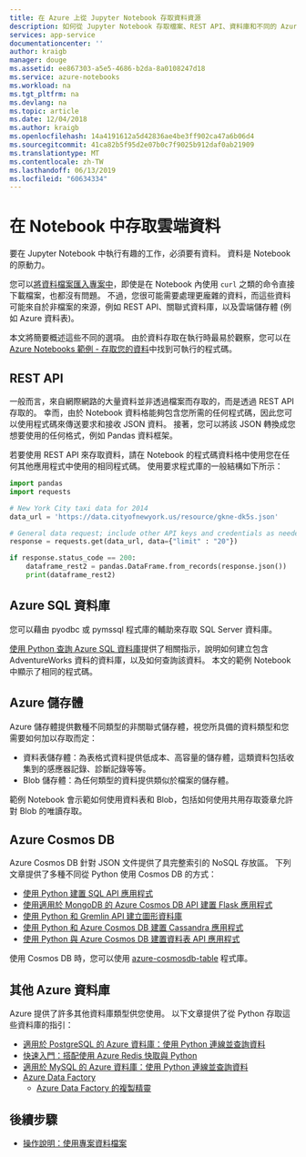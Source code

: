 ```yaml
---
title: 在 Azure 上從 Jupyter Notebook 存取資料資源
description: 如何從 Jupyter Notebook 存取檔案、REST API、資料庫和不同的 Azure 儲存體資源。
services: app-service
documentationcenter: ''
author: kraigb
manager: douge
ms.assetid: ee867303-a5e5-4686-b2da-8a0108247d18
ms.service: azure-notebooks
ms.workload: na
ms.tgt_pltfrm: na
ms.devlang: na
ms.topic: article
ms.date: 12/04/2018
ms.author: kraigb
ms.openlocfilehash: 14a4191612a5d42836ae4be3ff902ca47a6b06d4
ms.sourcegitcommit: 41ca82b5f95d2e07b0c7f9025b912daf0ab21909
ms.translationtype: MT
ms.contentlocale: zh-TW
ms.lasthandoff: 06/13/2019
ms.locfileid: "60634334"
---
```

# <a name="access-cloud-data-in-a-notebook"></a>在 Notebook 中存取雲端資料

要在 Jupyter Notebook 中執行有趣的工作，必須要有資料。 資料是 Notebook 的原動力。

您可以[將資料檔案匯入專案中](work-with-project-data-files.md)，即使是在 Notebook 內使用 `curl` 之類的命令直接下載檔案，也都沒有問題。 不過，您很可能需要處理更龐雜的資料，而這些資料可能來自於非檔案的來源，例如 REST API、關聯式資料庫，以及雲端儲存體 (例如 Azure 資料表)。

本文將簡要概述這些不同的選項。 由於資料存取在執行時最易於觀察，您可以在 [Azure Notebooks 範例 - 存取您的資料](https://github.com/Microsoft/AzureNotebooks/blob/master/Samples/Access%20your%20data%20in%20Azure%20Notebooks.ipynb)中找到可執行的程式碼。

## <a name="rest-apis"></a>REST API

一般而言，來自網際網路的大量資料並非透過檔案而存取的，而是透過 REST API 存取的。 幸而，由於 Notebook 資料格能夠包含您所需的任何程式碼，因此您可以使用程式碼來傳送要求和接收 JSON 資料。 接著，您可以將該 JSON 轉換成您想要使用的任何格式，例如 Pandas 資料框架。

若要使用 REST API 來存取資料，請在 Notebook 的程式碼資料格中使用您在任何其他應用程式中使用的相同程式碼。 使用要求程式庫的一般結構如下所示：

```python
import pandas
import requests

# New York City taxi data for 2014
data_url = 'https://data.cityofnewyork.us/resource/gkne-dk5s.json'

# General data request; include other API keys and credentials as needed in the data argument
response = requests.get(data_url, data={"limit" : "20"})

if response.status_code == 200:
    dataframe_rest2 = pandas.DataFrame.from_records(response.json())
    print(dataframe_rest2)
```

## <a name="azure-sql-databases"></a>Azure SQL 資料庫

您可以藉由 pyodbc 或 pymssql 程式庫的輔助來存取 SQL Server 資料庫。

[使用 Python 查詢 Azure SQL 資料庫](https://docs.microsoft.com/azure/sql-database/sql-database-connect-query-python)提供了相關指示，說明如何建立包含 AdventureWorks 資料的資料庫，以及如何查詢該資料。 本文的範例 Notebook 中顯示了相同的程式碼。

## <a name="azure-storage"></a>Azure 儲存體

Azure 儲存體提供數種不同類型的非關聯式儲存體，視您所具備的資料類型和您需要如何加以存取而定：

- 資料表儲存體：為表格式資料提供低成本、高容量的儲存體，這類資料包括收集到的感應器記錄、診斷記錄等等。
- Blob 儲存體：為任何類型的資料提供類似於檔案的儲存體。

範例 Notebook 會示範如何使用資料表和 Blob，包括如何使用共用存取簽章允許對 Blob 的唯讀存取。

## <a name="azure-cosmos-db"></a>Azure Cosmos DB

Azure Cosmos DB 針對 JSON 文件提供了具完整索引的 NoSQL 存放區。 下列文章提供了多種不同從 Python 使用 Cosmos DB 的方式：

- [使用 Python 建置 SQL API 應用程式](https://docs.microsoft.com/azure/cosmos-db/create-sql-api-python)
- [使用適用於 MongoDB 的 Azure Cosmos DB API 建置 Flask 應用程式](https://docs.microsoft.com/azure/cosmos-db/create-mongodb-flask)
- [使用 Python 和 Gremlin API 建立圖形資料庫](https://docs.microsoft.com/azure/cosmos-db/create-graph-python)
- [使用 Python 和 Azure Cosmos DB 建置 Cassandra 應用程式](https://docs.microsoft.com/azure/cosmos-db/create-cassandra-python)
- [使用 Python 與 Azure Cosmos DB 建置資料表 API 應用程式](https://docs.microsoft.com/azure/cosmos-db/create-table-python)

使用 Cosmos DB 時，您可以使用 [azure-cosmosdb-table](https://pypi.org/project/azure-cosmosdb-table/) 程式庫。

## <a name="other-azure-databases"></a>其他 Azure 資料庫

Azure 提供了許多其他資料庫類型供您使用。 以下文章提供了從 Python 存取這些資料庫的指引：

- [適用於 PostgreSQL 的 Azure 資料庫：使用 Python 連線並查詢資料](https://docs.microsoft.com/azure/postgresql/connect-python)
- [快速入門：搭配使用 Azure Redis 快取與 Python](https://docs.microsoft.com/azure/redis-cache/cache-python-get-started)
- [適用於 MySQL 的 Azure 資料庫：使用 Python 連線並查詢資料](https://docs.microsoft.com/azure/mysql/connect-python)
- [Azure Data Factory](https://azure.microsoft.com/services/data-factory/)
  - [Azure Data Factory 的複製精靈](https://azure.microsoft.com/updates/code-free-copy-wizard-for-azure-data-factory/)

## <a name="next-steps"></a>後續步驟

- [操作說明：使用專案資料檔案](work-with-project-data-files.md)
